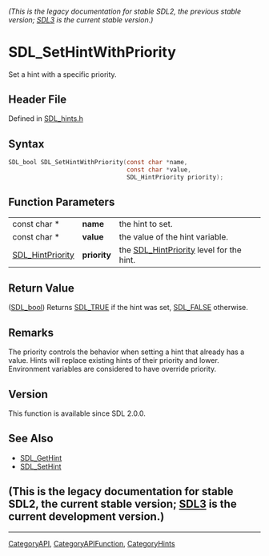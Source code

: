###### (This is the legacy documentation for stable SDL2, the previous stable version; [SDL3](https://wiki.libsdl.org/SDL3/) is the current stable version.)
# SDL_SetHintWithPriority

Set a hint with a specific priority.

## Header File

Defined in [SDL_hints.h](https://github.com/libsdl-org/SDL/blob/SDL2/include/SDL_hints.h)

## Syntax

```c
SDL_bool SDL_SetHintWithPriority(const char *name,
                                 const char *value,
                                 SDL_HintPriority priority);
```

## Function Parameters

|                                      |              |                                                              |
| ------------------------------------ | ------------ | ------------------------------------------------------------ |
| const char *                         | **name**     | the hint to set.                                             |
| const char *                         | **value**    | the value of the hint variable.                              |
| [SDL_HintPriority](SDL_HintPriority) | **priority** | the [SDL_HintPriority](SDL_HintPriority) level for the hint. |

## Return Value

([SDL_bool](SDL_bool)) Returns [SDL_TRUE](SDL_TRUE) if the hint was set,
[SDL_FALSE](SDL_FALSE) otherwise.

## Remarks

The priority controls the behavior when setting a hint that already has a
value. Hints will replace existing hints of their priority and lower.
Environment variables are considered to have override priority.

## Version

This function is available since SDL 2.0.0.

## See Also

- [SDL_GetHint](SDL_GetHint)
- [SDL_SetHint](SDL_SetHint)


## (This is the legacy documentation for stable SDL2, the current stable version; [SDL3](https://wiki.libsdl.org/SDL3/) is the current development version.)



----
[CategoryAPI](CategoryAPI), [CategoryAPIFunction](CategoryAPIFunction), [CategoryHints](CategoryHints)

